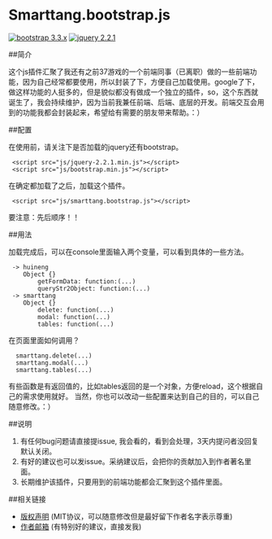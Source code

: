 # Smarttang.bootstrap.js

[![bootstrap 3.3.x](https://img.shields.io/badge/bootstrap-3.3.X-green.svg)](https://www.bootcss.com/)  [![jquery 2.2.1](https://img.shields.io/badge/jquery-2.2.1-green.svg)](http://jquery.com/download/)


##简介

这个js插件汇聚了我还有之前37游戏的一个前端同事（已离职）做的一些前端功能，因为自己经常都要使用，所以封装了下，方便自己加载使用。google了下，做这样功能的人挺多的，但是貌似都没有做成一个独立的插件，so，这个东西就诞生了，我会持续维护，因为当前我兼任前端、后端、底层的开发。前端交互会用到的功能我都会封装起来，希望给有需要的朋友带来帮助。：）

##配置

在使用前，请关注下是否加载的jquery还有bootstrap。

```
 <script src="js/jquery-2.2.1.min.js"></script>
 <script src="js/bootstrap.min.js"></script>
```
在确定都加载了之后，加载这个插件。

```
 <script src="js/smarttang.bootstrap.js"></script>
```
要注意：先后顺序！！

##用法

加载完成后，可以在console里面输入两个变量，可以看到具体的一些方法。

```
 -> huineng
	Object {}
		getFormData: function:(...)
		queryStr2Object: function:(...)
 -> smarttang
 	Object {}
 		delete: function(...)
 		modal: function(...)
 		tables: function(...)
```
在页面里面如何调用？

```
  smarttang.delete(...)
  smarttang.modal(...)
  smarttang.tables(...)

```
有些函数是有返回值的，比如tables返回的是一个对象，方便reload，这个根据自己的需求使用就好。
当然，你也可以改动一些配置来达到自己的目的，可以自己随意修改。：）


##说明

1. 有任何bug问题请直接提issue, 我会看的，看到会处理，3天内提问者没回复默认关闭。
2. 有好的建议也可以发issue。采纳建议后，会把你的贡献加入到作者著名里面。
3. 长期维护该插件，只要用到的前端功能都会汇聚到这个插件里面。

##相关链接

* [版权声明](./LICENSE) (MIT协议，可以随意修改但是最好留下作者名字表示尊重)
* [作者邮箱](mailto:tangyucong@163.com) (有特别好的建议，直接发我)


